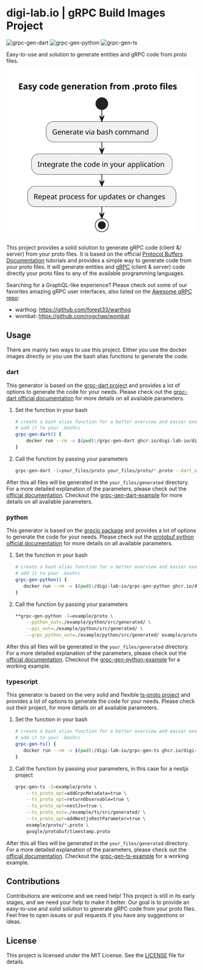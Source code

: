 # digi-lab.io | gRPC Build Images Project

![grpc-gen-dart](https://github.com/digi-lab-io/digi-lab-io-grpc-build-images/actions/workflows/grpc-gen-dart.yaml/badge.svg)
![grpc-gen-python](https://github.com/digi-lab-io/digi-lab-io-grpc-build-images/actions/workflows/grpc-gen-python.yaml/badge.svg)
![grpc-gen-ts](https://github.com/digi-lab-io/digi-lab-io-grpc-build-images/actions/workflows/grpc-gen-ts.yaml/badge.svg)

Easy-to-use and solution to generate entities and gRPC code from proto files.

![digi-lab-io-grpc-gen-overview_v1](docs/digi-lab-io-grpc-gen-overview_v1.svg)

This project provides a solid solution to generate gRPC code (client &/ server) from your proto files. It is based on the official [Protocol Buffers Documentation](https://protobuf.dev/) tutorials and provides a simple way to generate code from your proto files.
It will generate entities and [gRPC](https://grpc.io) (client & server) code directly your proto files to any of the available programming languages.

Searching for a GraphQL-like experience? Please check out some of our favorites amazing gRPC user interfaces, also listed on the [Awesome gRPC repo](https://github.com/grpc-ecosystem/awesome-grpc):
   - warthog: https://github.com/forest33/warthog
   - wombat: https://github.com/rogchap/wombat

## Usage

There are mainly two ways to use this project. Either you use the docker images directly or you use the bash alias functions to generate the code.

### dart

This generator is based on the [grpc-dart project](https://github.com/grpc/grpc-dart) and provides a lot of options to generate the code for your needs.
Please check out the [grpc-dart official documentation](https://protobuf.dev/reference/dart/dart-generated/) for more details on all available parameters.

1. Set the function in your bash
    ```bash
    # create a bash alias function for a better overview and easier execution
    # add it to your .bashrc
    grpc-gen-dart() {
        docker run --rm -v $(pwd):/grpc-gen-dart ghcr.io/digi-lab-io/digi-lab-io-grpc-gen-dart:latest protoc "$@"
    }
    ```
2. Call the function by passing your parameters
    ```bash
    grpc-gen-dart -I=your_files/proto your_files/proto/*.proto --dart_out="grpc,generate_kythe_info:./your_files/generated/"
    ```

After this all files will be generated in the `your_files/generated` directory. For a more detailed explanation of the parameters, please check out the [official documentation](https://grpc.io/docs/languages/dart/quickstart/).
Checkout the [grpc-gen-dart-example](grpc-gen-dart/example) for more details on all available parameters.

### python

This generator is based on the [grpcio package](https://pypi.org/project/grpcio/) and provides a lot of options to generate the code for your needs.
Please check out the [protobuf python official documentation](https://protobuf.dev/reference/python/python-generated/) for more details on all available parameters.

1. Set the function in your bash
   ```bash
   # create a bash alias function for a better overview and easier execution
   # add it to your .bashrc
   grpc-gen-python() {
      docker run --rm -v $(pwd):/digi-lab-io/grpc-gen-python ghcr.io/digi-lab-io/digi-lab-io-grpc-gen-python:latest python -m grpc_tools.protoc "$@"
   }
   ```
2. Call the function by passing your parameters
    ```bash
    **grpc-gen-python -I=example/proto \
    	--python_out=./example/python/src/generated/ \
    	--pyi_out=./example/python/src/generated/ \
    	--grpc_python_out=./example/python/src/generated/ example/proto/*.proto**
    ```

After this all files will be generated in the `your_files/generated` directory. For a more detailed explanation of the parameters, please check out the [official documentation](https://grpc.io/docs/languages/dart/quickstart/).
Checkout the [grpc-gen-python-example](grpc-gen-python/example) for a working example.

### typescript 

This generator is based on the very solid and flexible [ts-proto project](https://github.com/stephenh/ts-proto) and provides a lot of options to generate the code for your needs.
Please check out their project, for more details on all available parameters.

1. Set the function in your bash
   ```bash
   # create a bash alias function for a better overview and easier execution
   # add it to your .bashrc
   grpc-gen-ts() {
      docker run --rm -v $(pwd):/digi-lab-io/grpc-gen-ts ghcr.io/digi-lab-io/digi-lab-io-grpc-gen-ts:latest protoc "$@"
   }
   ```
2. Call the function by passing your parameters, in this case for a nestjs project
    ```bash
    grpc-gen-ts -I=example/proto \
    	--ts_proto_opt=addGrpcMetadata=true \
    	--ts_proto_opt=returnObservable=true \
    	--ts_proto_opt=nestJs=true \
    	--ts_proto_out=./example/ts/src/generated/ \
    	--ts_proto_opt=addNestjsRestParameter=true \
    	example/proto/*.proto \
    	google/protobuf/timestamp.proto
    ```
After this all files will be generated in the `your_files/generated` directory. For a more detailed explanation of the parameters, please check out the [official documentation](https://grpc.io/docs/languages/dart/quickstart/).
Checkout the [grpc-gen-ts-example](grpc-gen-ts/example) for a working example.

## Contributions

Contributions are welcome and we need help!
This project is still in its early stages, and we need your help to make it better. Our goal is to provide an easy-to-use and solid solution to generate gRPC code from your proto files.
Feel free to open issues or pull requests if you have any suggestions or ideas.

## License

This project is licensed under the MIT License. See the [LICENSE](LICENSE) file for details.

